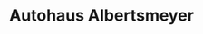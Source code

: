 ---
title: "Autohaus Albertsmeyer"
url: /leinefelde-worbis/autohaus-albertsmeyer/
shop: Autohaus
---
